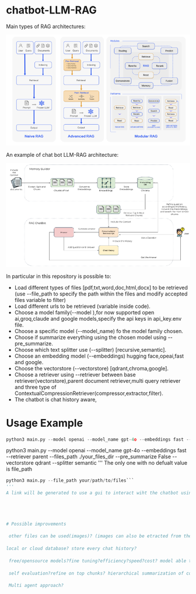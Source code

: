 # chatbot-LLM-RAG

Main types of RAG architectures:

![alt text](https://github.com/DLfrontiere/chatbot-LLM-RAG/blob/main/images/RAG_architectures.png?raw=True)

An example of chat bot LLM-RAG architecture:

![alt text](https://github.com/DLfrontiere/chatbot-LLM-RAG/blob/main/images/rag-chatbot-architecture-1.png?raw=true)

In particular in this repository is possible to:

- Load different types of files [pdf,txt,word,doc,html,docx] to be retrieved (use --file_path to specify the path within the files and modify accepted files variable to filter)
- Load different urls to be retrieved (variable inside code).
- Choose a model family(--model ),for now supported open ai,groq,claude and google models,specify the api keys in api_key.env file.
- Choose a specific model (--model_name) fo the model family chosen.
- Choose if summarize everything using the chosen model using --pre_summarize.
- Choose which text splitter use (--splitter) [recursive,semantic].
- Choose an embedding model (--embeddings) hugging face,opeai,fast and google.
- Choose the vectorstore (--vectorstore) [qdrant,chroma,google].
- Choose a retriever using --retriever between base retriever(vectorstore),parent document retriever,multi query retriever and three type of ContextualCompressionRetriever(compressor,extractor,filter).
- The chatbot is chat history aware,


# Usage  Example
```python 
python3 main.py --model openai --model_name gpt-4o --embeddings fast --retriever parent --files_path ./your_files_dir --pre_summarize False --vectorstore qdrant --splitter semantic
```
python3 main.py --model openai --model_name gpt-4o --embeddings fast --retriever parent --files_path ./your_files_dir --pre_summarize False --vectorstore qdrant --splitter semantic
'''
The only one with no defualt value is file_path
```python 
python3 main.py --file_path your/path/to/files```
'''
A link will be generated to use a gui to interact wiht the chatbot using GUI(answer_generator).




# Possible improvements
  
 other files can be used(images)? (images can also be etracted from the files like PDF) enable files upload for each user? store files in local or cloud? saving the loaded files for each user/chat?

local or cloud database? store every chat history?

 free/opensource models?fine tuning?efficiency?speed?cost? model able to read images?mobel able to generate images/tables/code?

 self evaluation?refine on top chunks? hierarchical summarization of context?multiple query generation with re-ranking?

 Multi agent approach?
